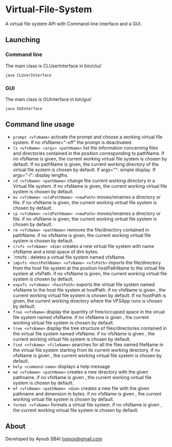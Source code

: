 # Virtual-File-System
A virtual file system API with Command-line interface and a GUI.

## Launching
### Command line
The main class is CLUserInterface in bin/clui/

`java CLUserInterface`
### GUI
The main class is GUInterface in bin/gui/

`java GUInterface`
## Command line usage
- `prompt <vfsName>` activate the prompt and choose a working virtual file system. If no vfsName="-off" the prompt is deactivated.
- `ls <vfsName> <args> <pathName>` list the information concerning files and directories contained in the position corresponding to pathName. If no vfsName is given, the current working virtual file system is chosen by default. If no pathName is given, the current working directory of the virtual file system is chosen by default. If args="": simple display. If args="-l": display lengths.
- `cd <vfsName> <pathName>` change the current working directory in a Virtual file system. if no vfsName is given, the current working virtual file system is chosen by default.
- `mv <vfsName> <oldPathName> <newPath>` moves/renames a directory or file. if no vfsName is given, the current working virtual file system is chosen by default.
- `cp <vfsName> <oldPathName> <newPath>` moves/renames a directory or file. if no vfsName is given, the current working virtual file system is chosen by default.
- `rm <vfsName> <pathName>` removes the file/directory contained in pathName. if no vfsName is given, the current working virtual file system is chosen by default.
- `crvfs <vfsName> <dim>` creates a new virtual file system with name vfsName and a total space of dim bytes.
- `rmvfs <vfsName>: deletes a virtual file system named vfsName.
- `impvfs <hostPathName> <vfsName> <vfsPath>` imports the file/directory from the host file system at the position hostPathName to the virtual file system at vfsPath. if no vfsName is given, the current working virtual file system is chosen by default.
- `expvfs <vfsName> <hostPath>` exports the virtual file system named vfsName to the host file system at hostPath. if no vfsName is given , the current working virtual file system is chosen by default. If no hostPath is given, the current working directory where the VFSApp runs is chosen by default.
- `free <vfsName>` display the quantity of free/occupied space in the virual file system named vfsName. if no vfsName is given , the current working virtual file system is chosen by default.
- `tree <vfsName>` display the tree structure of files/directories contained in the virtual file system named vfsName. if no vfsName is given , the current working virtual file system is chosen by default.
- `find <vfsName> <fileName>` searches for all the files named fileName in the virtual file system starting from its current working directory. if no vfsName is given , the current working virtual file system is chosen by default.
- `help <command-name>` displays a help message 
- `md <vfsName> <pathName>` creates a new directory with the given pathname. if no vfsName is given , the current working virtual file system is chosen by default.
- `mf <vfsName> <pathName> <dim>` creates a new file with the given pathname and dimension in bytes. if no vfsName is given , the current working virtual file system is chosen by default.
- `format <vfsName>` formats a virtual file system. if no vfsName is given , the current working virtual file system is chosen by default.

## About
Developed by Ayoub SBAI lypnox@gmail.com